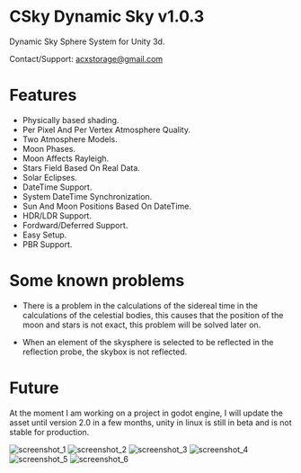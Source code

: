 # CSky Dynamic Sky v1.0.3

Dynamic Sky Sphere System for Unity 3d.

Contact/Support: acxstorage@gmail.com

# Features
- Physically based shading.
- Per Pixel And Per Vertex Atmosphere Quality.
- Two Atmosphere Models.
- Moon Phases.
- Moon Affects Rayleigh.
- Stars Field Based On Real Data.
- Solar Eclipses.
- DateTime Support.
- System DateTime Synchronization.
- Sun And Moon Positions Based On DateTime.
- HDR/LDR Support.
- Fordward/Deferred Support.
- Easy Setup.
- PBR Support.

# Some known problems
- There is a problem in the calculations of the sidereal time in the calculations of the celestial bodies, this causes that the position of the moon and stars is not exact, this problem will be solved later on.

- When an element of the skysphere is selected to be reflected in the reflection probe, the skybox is not reflected.

# Future
At the moment I am working on a project in godot engine, I will update the asset until version 2.0 in a few months, unity in linux is still in beta and is not stable for production.

![screenshot_1](https://user-images.githubusercontent.com/32694412/31422103-e4df2f26-ae08-11e7-8a21-32fba3bd3e97.png)
![screenshot_2](https://user-images.githubusercontent.com/32694412/31422104-e509a8c8-ae08-11e7-9456-ce0c32c784c5.png)
![screenshot_3](https://user-images.githubusercontent.com/32694412/31422106-e531d618-ae08-11e7-910a-b0e655d9bab9.png)
![screenshot_4](https://user-images.githubusercontent.com/32694412/31422108-e55b21da-ae08-11e7-8a5e-bfe4531d8359.png)
![screenshot_5](https://user-images.githubusercontent.com/32694412/31422109-e5880c18-ae08-11e7-8c8e-c5a5cf04f1df.png)
![screenshot_6](https://user-images.githubusercontent.com/32694412/31422165-3be2fe88-ae09-11e7-8998-a74ffc83dd1d.png)


